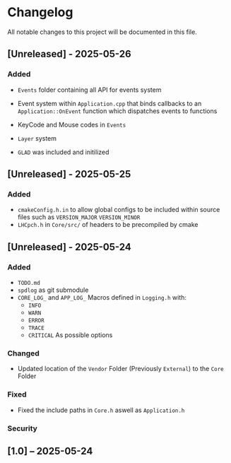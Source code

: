 # Changelog

All notable changes to this project will be documented in this file.

## [Unreleased] - 2025-05-26

### Added

- `Events` folder containing all API for events system
- Event system within `Application.cpp` that binds callbacks to an `Application::OnEvent` function which dispatches events to functions
- KeyCode and Mouse codes in `Events`

- `Layer` system
- `GLAD` was included and initilized

## [Unreleased] - 2025-05-25

### Added

- `cmakeConfig.h.in` to allow global configs to be included within source files such as `VERSION_MAJOR` `VERSION_MINOR`
- `LHCpch.h` in `Core/src/` of headers to be precompiled by cmake

## [Unreleased] - 2025-05-24

### Added

- `TODO.md`
- `spdlog` as git submodule
- `CORE_LOG_` and `APP_LOG_` Macros defined in `Logging.h` with:
  - `INFO`
  - `WARN`
  - `ERROR`
  - `TRACE`
  - `CRITICAL`
    As possible options

### Changed

- Updated location of the `Vendor` Folder (Previously `External`) to the `Core` Folder

### Fixed

- Fixed the include paths in `Core.h` aswell as `Application.h`

### Security

## [1.0] – 2025-05-24
